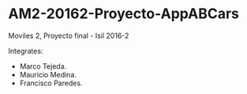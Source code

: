 # AM2-20162-Proyecto-AppABCars
Moviles 2, Proyecto final - Isil 2016-2


Integrates:
- Marco Tejeda.
- Mauricio Medina.
- Francisco Paredes.
